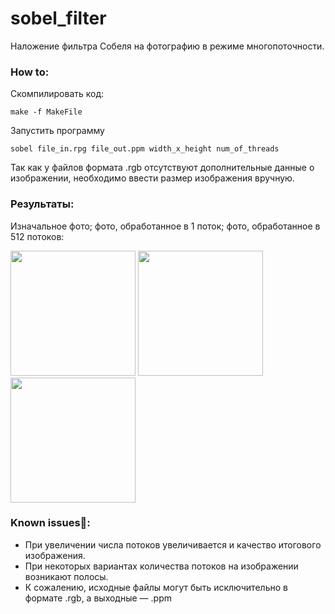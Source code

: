 # sobel_filter
Наложение фильтра Собеля на фотографию в режиме многопоточности.

### How to:

Скомпилировать код:
```
make -f MakeFile
```

Запустить программу
```
sobel file_in.rpg file_out.ppm width_x_height num_of_threads
```
Так как у файлов формата .rgb отсутствуют дополнительные данные о изображении, необходимо ввести размер изображения вручную.

### Результаты:

Изначальное фото; фото, обработанное в 1 поток; фото, обработанное в 512 потоков:
<p float="left">
  <img src="https://github.com/Xentention/sobel_filter/assets/96055384/4f7257f5-8f0d-4eae-8cec-a3db95a39de7" width="200" />
  <img src="https://github.com/Xentention/sobel_filter/assets/96055384/1a7286d2-a545-42e0-9ac3-75117f2da43e" width="200" /> 
  <img src="https://github.com/Xentention/sobel_filter/assets/96055384/ac12b37b-1f51-4044-a602-bb2b1619b2a3" width="200" />
</p>


### Known issues🐞:
- При увеличении числа потоков увеличивается и качество итогового изображения.
- При некоторых вариантах количества потоков на изображении возникают полосы.
- К сожалению, исходные файлы могут быть исключительно в формате .rgb, а выходные — .ppm

